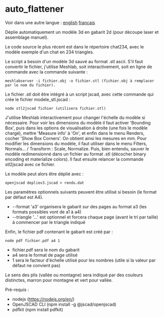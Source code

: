 # auto_flattener
Voir dans une autre langue : [english](https://github.com/gilboonet/auto_flattener/blob/master/README.md) [français](https://github.com/gilboonet/auto_flattener/blob/master/README.fr.md)

Déplie automatiquement un modèle 3d en gabarit 2d (pour découpe laser et assemblage manuel).

Le code source le plus récent est dans le répertoire chat234, avec le modèle exemple d'un chat en 234 triangles.

Le script a besoin d'un modèle 3d sauvé au format .stl ascii. S'il faut convertir le fichier, j'utilise Meshlab, soit interactivement, soit en ligne de commande avec la commande suivante :
```
meshlabserver -i fichier.obj -o fichier.stl (fichier.obj à remplacer par le nom du fichier).
```
Le fichier .stl doit être intégré à un script jscad, avec cette commande qui crée le fichier modele_stl.jscad :
```
node stl2jscad fichier (utilisera fichier.stl)
```

J'utilise Meshlab interactivement pour changer l'échelle du modèle si nécessaire. Pour voir les dimensions du modèle il faut activer 'Bounding Box', puis dans les options de visualisation à droite (une fois le modèle chargé), mettre 'Measure info' à 'On', et enfin dans le menu Renders, cocher 'Show Box Corners'. On obtient ainsi les mesures en mm. Pour modifier les dimensions du modèle, il faut utiliser dans le menu Filters, Normals... / Transform : Scale, Normalize. Puis, bien entendu, sauver le modèle redimensionné dans un fichier au format .stl (décocher binary encoding  et materialize colors). Il faut ensuite relancer la commande stl2jscad avec ce fichier.

Le modèle peut alors être déplié avec :
```
openjscad depliev3.jscad > rendu.dat
```
Les paramètres optionnels suivants peuvent être utilisé si besoin (le format par défaut est A4).
- --format 'a3' organisera le gabarit sur des pages au format a3 (les formats possibles vont de a1 à a4)
- --triangle '...' est optionnel et forcera chaque page (avant le tri par taille) à commencer par le triangle indiqué

Enfin, le fichier pdf contenant le gabarit est créé par :
```
node pdf fichier.pdf a4 1
```
- fichier.pdf sera le nom du gabarit
- a4 sera le format de page utilisé
- 1 sera le facteur d'échelle utilisé pour les nombres (utile si la valeur par défaut ne convient pas)

Le sens des plis (vallée ou montagne) sera indiqué par des couleurs distinctes, marron pour montagne et vert pour vallée.


Pré-requis :
- nodejs (https://nodejs.org/en/)
- OpenJSCAD CLI (npm install -g @jscad/openjscad)
- pdfkit (npm install pdfkit)
